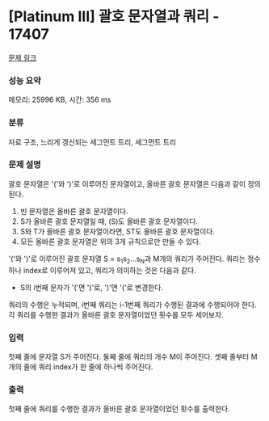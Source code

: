 # [Platinum III] 괄호 문자열과 쿼리 - 17407 

[문제 링크](https://www.acmicpc.net/problem/17407) 

### 성능 요약

메모리: 25996 KB, 시간: 356 ms

### 분류

자료 구조, 느리게 갱신되는 세그먼트 트리, 세그먼트 트리

### 문제 설명

<p>괄호 문자열은 '('와 ')'로 이루어진 문자열이고, 올바른 괄호 문자열은 다음과 같이 정의된다.</p>

<ol>
	<li>빈 문자열은 올바른 괄호 문자열이다.</li>
	<li>S가 올바른 괄호 문자열일 때, (S)도 올바른 괄호 문자열이다.</li>
	<li>S와 T가 올바른 괄호 문자열이라면, ST도 올바른 괄호 문자열이다.</li>
	<li>모든 올바른 괄호 문자열은 위의 3개 규칙으로만 만들 수 있다.</li>
</ol>

<p>'('와 ')'로 이루어진 괄호 문자열 S = s<sub>1</sub>s<sub>2</sub>...s<sub>N</sub>과 M개의 쿼리가 주어진다. 쿼리는 정수 하나 index로 이루어져 있고, 쿼리가 의미하는 것은 다음과 같다.</p>

<ul>
	<li>S의 i번째 문자가 '('면 ')'로, ')'면 '('로 변경한다.</li>
</ul>

<p>쿼리의 수행은 누적되며, i번째 쿼리는 i-1번째 쿼리가 수행된 결과에 수행되어야 한다. 각 쿼리를 수행한 결과가 올바른 괄호 문자열이었던 횟수를 모두 세어보자.</p>

### 입력 

 <p>첫째 줄에 문자열 S가 주어진다. 둘째 줄에 쿼리의 개수 M이 주어진다. 셋째 줄부터 M개의 줄에 쿼리 index가 한 줄에 하나씩 주어진다.</p>

### 출력 

 <p>첫째 줄에 쿼리를 수행한 결과가 올바른 괄호 문자열이었던 횟수를 출력한다.</p>

